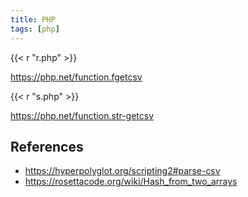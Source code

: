 ```yaml
---
title: PHP
tags: [php]
---
```


{{< r "r.php" >}}

<https://php.net/function.fgetcsv>

{{< r "s.php" >}}

<https://php.net/function.str-getcsv>

## References

- <https://hyperpolyglot.org/scripting2#parse-csv>
- <https://rosettacode.org/wiki/Hash_from_two_arrays>
